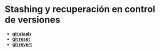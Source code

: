 # Stashing y recuperación en control de versiones

- [**git stash**](git-stash.md)
- [**git reset**](git-reset.md)
- [**git revert**](git-revert.md)
